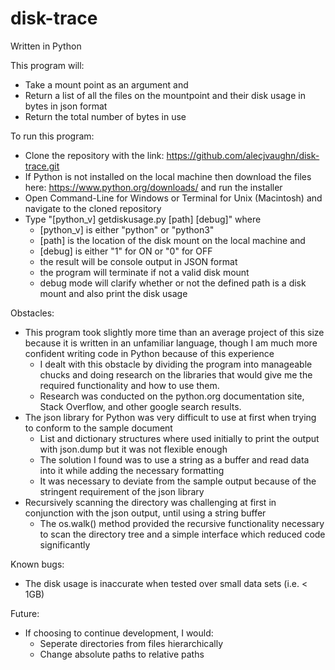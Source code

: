# disk-trace
Written in Python

This program will:
  - Take a mount point as an argument and 
  - Return a list of all the files on the mountpoint and their disk usage in bytes in json format
  - Return the total number of bytes in use

To run this program:
  - Clone the repository with the link: https://github.com/alecjvaughn/disk-trace.git
  - If Python is not installed on the local machine then download the files here: https://www.python.org/downloads/ and run the installer
  - Open Command-Line for Windows or Terminal for Unix (Macintosh) and navigate to the cloned repository
  - Type "[python_v] getdiskusage.py [path] [debug]" where
    - [python_v] is either "python" or "python3"
    - [path] is the location of the disk mount on the local machine and
    - [debug] is either "1" for ON or "0" for OFF 
    - the result will be console output in JSON format
    - the program will terminate if not a valid disk mount
    - debug mode will clarify whether or not the defined path is a disk mount and also print the disk usage
  
Obstacles:
  - This program took slightly more time than an average project of this size because it is written in an unfamiliar language, though I am much more confident writing code in Python because of this experience
    - I dealt with this obstacle by dividing the program into manageable chucks and doing research on the libraries that would give me the required functionality and how to use them.
    - Research was conducted on the python.org documentation site, Stack Overflow, and other google search results.
  - The json library for Python was very difficult to use at first when trying to conform to the sample document
    - List and dictionary structures where used initially to print the output with json.dump but it was not flexible enough
    - The solution I found was to use a string as a buffer and read data into it while adding the necessary formatting
    - It was necessary to deviate from the sample output because of the stringent requirement of the json library
  - Recursively scanning the directory was challenging at first in conjunction with the json output, until using a string buffer
    - The os.walk() method provided the recursive functionality necessary to scan the directory tree and a simple interface which reduced code significantly

Known bugs:
  - The disk usage is inaccurate when tested over small data sets (i.e. < 1GB)

Future:
  - If choosing to continue development, I would:
    - Seperate directories from files hierarchically
    - Change absolute paths to relative paths
